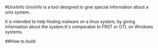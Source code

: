 #UnxiInfo
UnixInfo is a tool designed to give special information about a unix system.

It is intended to help finding malware on a linux system, by giving information about the system.It's comparable to FRST or OTL on Windows systems.

##How to build